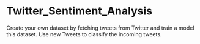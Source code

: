 # Twitter_Sentiment_Analysis


Create your own dataset by fetching tweets from Twitter and train a model this dataset. Use new Tweets to classify the incoming tweets.
